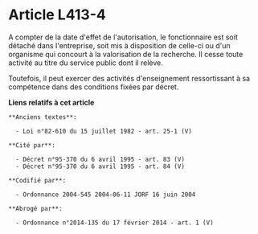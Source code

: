 # Article L413-4

A compter de la date d'effet de l'autorisation, le fonctionnaire est soit détaché dans l'entreprise, soit mis à disposition
de celle-ci ou d'un organisme qui concourt à la valorisation de la recherche. Il cesse toute activité au titre du service
public dont il relève.

Toutefois, il peut exercer des activités d'enseignement ressortissant à sa compétence dans des conditions fixées par décret.

**Liens relatifs à cet article**

	**Anciens textes**:

	  - Loi n°82-610 du 15 juillet 1982 - art. 25-1 (V)

	**Cité par**:

	  - Décret n°95-370 du 6 avril 1995 - art. 83 (V)
	  - Décret n°95-370 du 6 avril 1995 - art. 84 (V)

	**Codifié par**:

	  - Ordonnance 2004-545 2004-06-11 JORF 16 juin 2004

	**Abrogé par**:

	  - Ordonnance n°2014-135 du 17 février 2014 - art. 1 (V)
